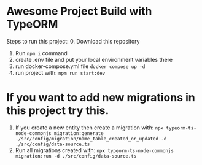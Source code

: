 # Awesome Project Build with TypeORM

Steps to run this project:
0. Download this repository
1. Run `npm i` command
2. create .env file and put your local environment variables there
3. run docker-compose.yml file ```docker compose up -d```
4. run project with: ```npm run start:dev```

# If you want to add new migrations in this project try this.
1. If you create a new entity then create a migration with: ```npx typeorm-ts-node-commonjs migration:generate ./src/config/migration/name_table_created_or_updated -d ./src/config/data-source.ts```
2. Run all migrations created with: ```npx typeorm-ts-node-commonjs migration:run -d ./src/config/data-source.ts```